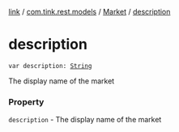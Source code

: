 [link](../../index.md) / [com.tink.rest.models](../index.md) / [Market](index.md) / [description](./description.md)

# description

`var description: `[`String`](https://kotlinlang.org/api/latest/jvm/stdlib/kotlin/-string/index.html)

The display name of the market

### Property

`description` - The display name of the market